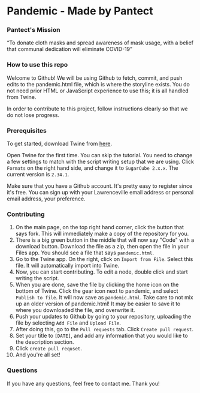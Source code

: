 # Pandemic - Made by Pantect

### Pantect's Mission
“To donate cloth masks and spread awareness of mask usage, with a belief that communal dedication will eliminate COVID-19”

### How to use this repo
Welcome to Github! We will be using Github to fetch, commit, and push edits to the pandemic.html file, which is where the storyline exists. You do not need prior HTML or JavaScript experience to use this; it is all handled from Twine.

In order to contribute to this project, follow instructions clearly so that we do not lose progress.

### Prerequisites
To get started, download Twine from [here](https://twinery.org).

Open Twine for the first time. You can skip the tutorial. You need to change a few settings to match with the script writing setup that we are using. Click `Formats` on the right hand side, and change it to `SugarCube 2.x.x`. The current version is `2.34.1`.

Make sure that you have a Github account. It's pretty easy to register since it's free. You can sign up with your Lawrenceville email address or personal email address, your preference.

### Contributing
1. On the main page, on the top right hand corner, click the button that says fork. This will immediately make a copy of the repository for you.
2. There is a big green button in the middle that will now say "Code" with a download button. Download the file as a zip, then open the file in your Files app. You should see a file that says `pandemic.html`.
3. Go to the Twine app. On the right, click on `Import from File`. Select this file. It will automatically import into Twine.
4. Now, you can start contributing. To edit a node, double click and start writing the script.
5. When you are done, save the file by clicking the home icon on the bottom of Twine. Click the gear icon next to pandemic, and select `Publish to file`. It will now save as `pandemic.html`. Take care to not mix up an older version of pandemic.html! It may be easier to save it to where you downloaded the file, and overwrite it.
6. Push your updates to Github by going to your repository, uploading the file by selecting `Add File` and `Upload File`.
7. After doing this, go to the `Pull requests` tab. Click `Create pull request`.
8. Set your title to `[DATE]`, and add any information that you would like to the description section.
9. Click `create pull requset`.
10. And you're all set!

### Questions
If you have any questions, feel free to contact me. Thank you!
